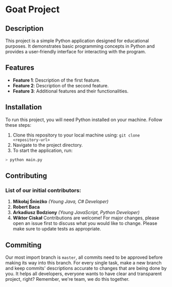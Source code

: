 # Goat Project

## Description
This project is a simple Python application designed for educational purposes. It demonstrates basic programming concepts in Python and provides a user-friendly interface for interacting with the program.

## Features
- **Feature 1**: Description of the first feature.
- **Feature 2**: Description of the second feature.
- **Feature 3**: Additional features and their functionalities.

## Installation
To run this project, you will need Python installed on your machine. Follow these steps:
1. Clone this repository to your local machine using:
`git clone <repository-url>`
2. Navigate to the project directory.
3. To start the application, run:
```bash
> python main.py
```
## Contributing
### List of our initial contributors:
1. **Mikołaj Śnieżko** _(Young Java, C# Developer)_
2. **Robert Baca** 
3. **Arkadiusz Bodziony** _(Young JavaScript, Python Developer)_
4. **Wiktor Ciskał**
Contributions are welcome! For major changes, please open an issue first to discuss what you would like to change.
Please make sure to update tests as appropriate.

## Commiting
Our most import branch is `master`, all commits need to be approved before making its way into this branch. For every single task, make a new branch and keep commits' descriptions accurate to changes that are being done by you.
It helps all developers, everyone wants to have clear and transparent project, right? Remember, we're team, we do this together.
